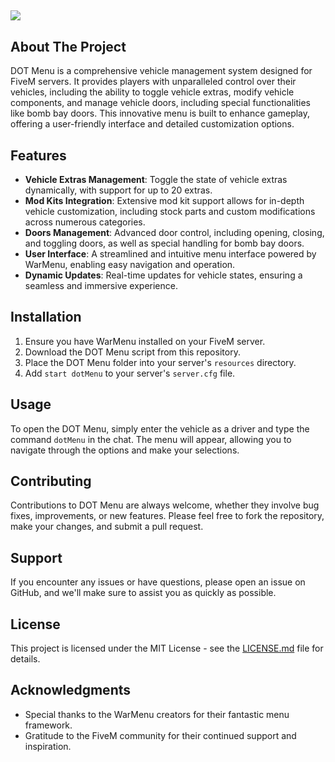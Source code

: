![](http://cdn.mrgamer.xyz/Untitled-1.png)
---

## About The Project

DOT Menu is a comprehensive vehicle management system designed for FiveM servers. It provides players with unparalleled control over their vehicles, including the ability to toggle vehicle extras, modify vehicle components, and manage vehicle doors, including special functionalities like bomb bay doors. This innovative menu is built to enhance gameplay, offering a user-friendly interface and detailed customization options.

## Features

- **Vehicle Extras Management**: Toggle the state of vehicle extras dynamically, with support for up to 20 extras.
- **Mod Kits Integration**: Extensive mod kit support allows for in-depth vehicle customization, including stock parts and custom modifications across numerous categories.
- **Doors Management**: Advanced door control, including opening, closing, and toggling doors, as well as special handling for bomb bay doors.
- **User Interface**: A streamlined and intuitive menu interface powered by WarMenu, enabling easy navigation and operation.
- **Dynamic Updates**: Real-time updates for vehicle states, ensuring a seamless and immersive experience.

## Installation

1. Ensure you have WarMenu installed on your FiveM server.
2. Download the DOT Menu script from this repository.
3. Place the DOT Menu folder into your server's `resources` directory.
4. Add `start dotMenu` to your server's `server.cfg` file.

## Usage

To open the DOT Menu, simply enter the vehicle as a driver and type the command `dotMenu` in the chat. The menu will appear, allowing you to navigate through the options and make your selections.

## Contributing

Contributions to DOT Menu are always welcome, whether they involve bug fixes, improvements, or new features. Please feel free to fork the repository, make your changes, and submit a pull request.

## Support

If you encounter any issues or have questions, please open an issue on GitHub, and we'll make sure to assist you as quickly as possible.

## License

This project is licensed under the MIT License - see the [LICENSE.md](LICENSE) file for details.

## Acknowledgments

- Special thanks to the WarMenu creators for their fantastic menu framework.
- Gratitude to the FiveM community for their continued support and inspiration.

